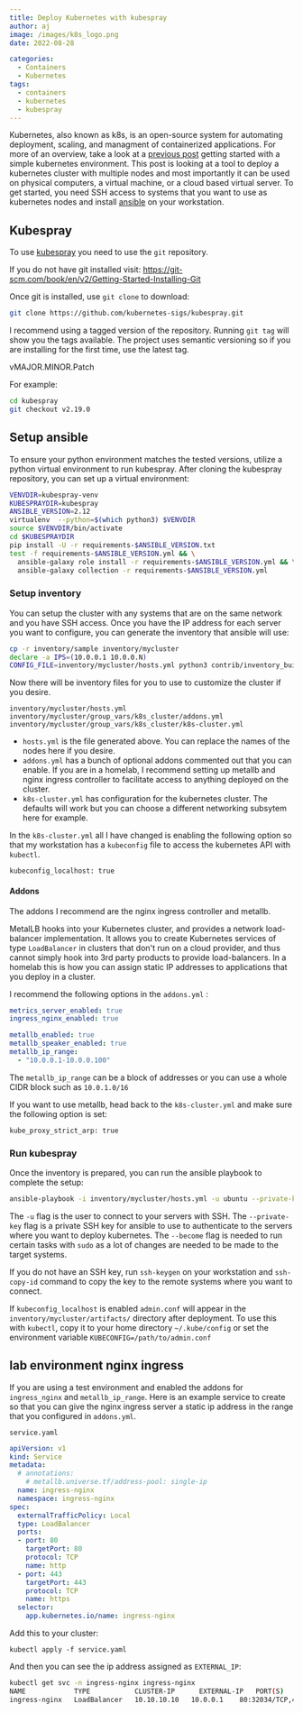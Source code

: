 ```yaml
---
title: Deploy Kubernetes with kubespray
author: aj
image: /images/k8s_logo.png
date: 2022-08-28

categories:
  - Containers
  - Kubernetes
tags:
  - containers
  - kubernetes
  - kubespray
---
```


Kubernetes, also known as k8s, is an open-source system for automating deployment, scaling, and managment of containerized applications. For more of an overview, take a look at a [previous post][1] getting started with a simple kubernetes environment. This post is looking at a tool to deploy a kubernetes cluster with multiple nodes and most importantly it can be used on physical computers, a virtual machine, or a cloud based virtual server. To get started, you need SSH access to systems that you want to use as kubernetes nodes and install [ansible][2] on your workstation.

## Kubespray

To use [kubespray][3] you need to use the `git` repository.

If you do not have git installed visit: https://git-scm.com/book/en/v2/Getting-Started-Installing-Git

Once git is installed, use `git clone` to download:

```bash
git clone https://github.com/kubernetes-sigs/kubespray.git
```

I recommend using a tagged version of the repository. Running `git tag` will show you the tags available. The project uses semantic versioning so if you are installing for the first time, use the latest tag.

vMAJOR.MINOR.Patch

For example:

```bash
cd kubespray
git checkout v2.19.0
```

## Setup ansible

To ensure your python environment matches the tested versions, utilize a python virtual environment to run kubespray. After cloning the kubespray repository, you can set up a virtual environment:

```bash
VENVDIR=kubespray-venv
KUBESPRAYDIR=kubespray
ANSIBLE_VERSION=2.12
virtualenv  --python=$(which python3) $VENVDIR
source $VENVDIR/bin/activate
cd $KUBESPRAYDIR
pip install -U -r requirements-$ANSIBLE_VERSION.txt
test -f requirements-$ANSIBLE_VERSION.yml && \
  ansible-galaxy role install -r requirements-$ANSIBLE_VERSION.yml && \
  ansible-galaxy collection -r requirements-$ANSIBLE_VERSION.yml
```

### Setup inventory

You can setup the cluster with any systems that are on the same network and you have SSH access. Once you have the IP address for each server you want to configure, you can generate the inventory that ansible will use:

```bash
cp -r inventory/sample inventory/mycluster
declare -a IPS=(10.0.0.1 10.0.0.N)
CONFIG_FILE=inventory/mycluster/hosts.yml python3 contrib/inventory_builder/inventory.py ${IPS[@]}
```

Now there will be inventory files for you to use to customize the cluster if you desire.

```
inventory/mycluster/hosts.yml
inventory/mycluster/group_vars/k8s_cluster/addons.yml
inventory/mycluster/group_vars/k8s_cluster/k8s-cluster.yml
```

- `hosts.yml` is the file generated above. You can replace the names of the nodes here if you desire.
- `addons.yml` has a bunch of optional addons commented out that you can enable. If you are in a homelab, I recommend setting up metallb and nginx ingress controller to facilitate access to anything deployed on the cluster.
- `k8s-cluster.yml` has configuration for the kubernetes cluster. The defaults will work but you can choose a different networking subsytem here for example.

In the `k8s-cluster.yml` all I have changed is enabling the following option so that my workstation has a `kubeconfig` file to access the kubernetes API with `kubectl`.

`kubeconfig_localhost: true`

#### Addons

The addons I recommend are the nginx ingress controller and metallb.

MetalLB hooks into your Kubernetes cluster, and provides a network load-balancer implementation. It allows you to create Kubernetes services of type `LoadBalancer` in clusters that don't run on a cloud provider, and thus cannot simply hook into 3rd party products to provide load-balancers. In a homelab this is how you can assign static IP addresses to applications that you deploy in a cluster.

I recommend the following options in the `addons.yml` :

```yaml
metrics_server_enabled: true
ingress_nginx_enabled: true

metallb_enabled: true
metallb_speaker_enabled: true
metallb_ip_range:
  - "10.0.0.1-10.0.0.100"
```

The `metallb_ip_range` can be a block of addresses or you can use a whole CIDR block such as `10.0.1.0/16`

If you want to use metallb, head back to the `k8s-cluster.yml` and make sure the following option is set:

`kube_proxy_strict_arp: true`

### Run kubespray

Once the inventory is prepared, you can run the ansible playbook to complete the setup:

```bash
ansible-playbook -i inventory/mycluster/hosts.yml -u ubuntu --private-key=~/.ssh/id_ansible --become cluster.yml
```

The `-u` flag is the user to connect to your servers with SSH. The `--private-key` flag is a private SSH key for ansible to use to authenticate to the servers where you want to deploy kubernetes. The `--become` flag is needed to run certain tasks with `sudo` as a lot of changes are needed to be made to the target systems.

If you do not have an SSH key, run `ssh-keygen` on your workstation and `ssh-copy-id` command to copy the key to the remote systems where you want to connect.

If `kubeconfig_localhost` is enabled `admin.conf` will appear in the `inventory/mycluster/artifacts/` directory after deployment. To use this with `kubectl`, copy it to your home directory `~/.kube/config` or set the environment variable `KUBECONFIG=/path/to/admin.conf`

## lab environment nginx ingress

If you are using a test environment and enabled the addons for `ingress_nginx` and `metallb_ip_range`. Here is an example service to create so that you can give the nginx ingress server a static ip address in the range that you configured in `addons.yml`.

`service.yaml`

```yaml
apiVersion: v1
kind: Service
metadata:
  # annotations:
    # metallb.universe.tf/address-pool: single-ip
  name: ingress-nginx
  namespace: ingress-nginx
spec:
  externalTrafficPolicy: Local
  type: LoadBalancer
  ports:
  - port: 80
    targetPort: 80
    protocol: TCP
    name: http
  - port: 443
    targetPort: 443
    protocol: TCP
    name: https
  selector:
    app.kubernetes.io/name: ingress-nginx
```

Add this to your cluster:

`kubectl apply -f service.yaml`

And then you can see the ip address assigned as `EXTERNAL_IP`:

```bash
kubectl get svc -n ingress-nginx ingress-nginx
NAME            TYPE           CLUSTER-IP      EXTERNAL-IP   PORT(S)                      AGE
ingress-nginx   LoadBalancer   10.10.10.10   10.0.0.1    80:32034/TCP,443:31326/TCP   8d
```


 [1]: /posts/kubernetes/
 [2]: /posts/ansible/
 [3]: https://kubespray.io/#/
